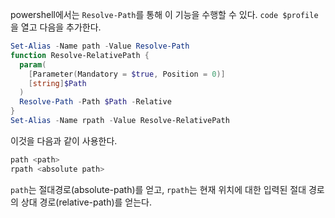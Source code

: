 powershell에서는 `Resolve-Path`를 통해 이 기능을 수행할 수 있다.
`code $profile`을 열고 다음을 추가한다.
```powershell
Set-Alias -Name path -Value Resolve-Path
function Resolve-RelativePath {
  param(
    [Parameter(Mandatory = $true, Position = 0)]
    [string]$Path
  )
  Resolve-Path -Path $Path -Relative
}
Set-Alias -Name rpath -Value Resolve-RelativePath
```
이것을 다음과 같이 사용한다.
```powershell
path <path>
rpath <absolute path>
```
`path`는 절대경로(absolute-path)를 얻고, `rpath`는 현재 위치에 대한 입력된 절대 경로의 상대 경로(relative-path)를 얻는다.